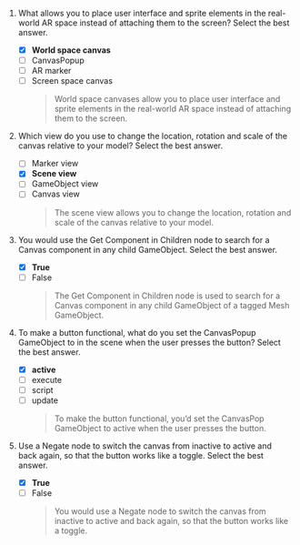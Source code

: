 1. What allows you to place user interface and sprite elements in the real-world AR space instead of attaching them to the screen? Select the best answer.

   - [x] **World space canvas**
   - [ ] CanvasPopup
   - [ ] AR marker
   - [ ] Screen space canvas
     > World space canvases allow you to place user interface and sprite elements in the real-world AR space instead of attaching them to the screen.

2. Which view do you use to change the location, rotation and scale of the canvas relative to your model? Select the best answer.

   - [ ] Marker view
   - [x] **Scene view**
   - [ ] GameObject view
   - [ ] Canvas view
     > The scene view allows you to change the location, rotation and scale of the canvas relative to your model.

3. You would use the Get Component in Children node to search for a Canvas component in any child GameObject. Select the best answer.

   - [x] **True**
   - [ ] False
     > The Get Component in Children node is used to search for a Canvas component in any child GameObject of a tagged Mesh GameObject.

4. To make a button functional, what do you set the CanvasPopup GameObject to in the scene when the user presses the button? Select the best answer.

   - [x] **active**
   - [ ] execute
   - [ ] script
   - [ ] update
     > To make the button functional, you’d set the CanvasPop GameObject to active when the user presses the button.

5. Use a Negate node to switch the canvas from inactive to active and back again, so that the button works like a toggle. Select the best answer.

   - [x] **True**
   - [ ] False
     > You would use a Negate node to switch the canvas from inactive to active and back again, so that the button works like a toggle.
